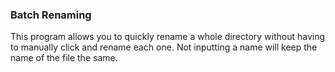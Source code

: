 ### Batch Renaming

This program allows you to quickly rename a whole directory without having to manually click and rename each one. Not inputting a name will keep the name of the file the same.
